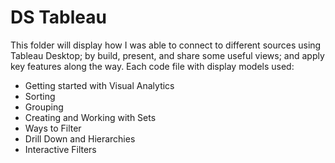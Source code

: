 # DS Tableau
This folder will display how I was able to connect to different sources using Tableau Desktop; by build, present, and share some useful views; and apply key features along the way.
Each code file with display models used:
* Getting started with Visual Analytics
* Sorting
* Grouping
* Creating and Working with Sets
* Ways to Filter
* Drill Down and Hierarchies
* Interactive Filters


